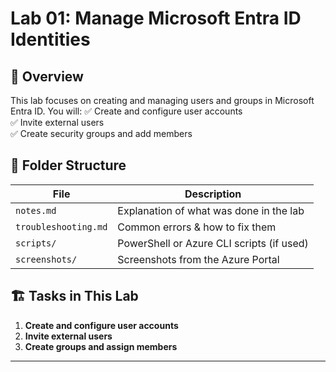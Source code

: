 # Lab 01: Manage Microsoft Entra ID Identities

## 📌 Overview
This lab focuses on creating and managing users and groups in Microsoft Entra ID. You will:
✅ Create and configure user accounts  
✅ Invite external users  
✅ Create security groups and add members  

## 📂 Folder Structure
| File | Description |
|------|------------|
| `notes.md` | Explanation of what was done in the lab |
| `troubleshooting.md` | Common errors & how to fix them |
| `scripts/` | PowerShell or Azure CLI scripts (if used) |
| `screenshots/` | Screenshots from the Azure Portal |

## 🏗️ Tasks in This Lab
1. **Create and configure user accounts**
2. **Invite external users**
3. **Create groups and assign members**

---
